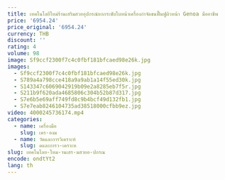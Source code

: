 ```yaml
---
title: เทคโนโลยีใหม่ร้านเสริมสวยอุปกรณ์ยกกระชับใบหน้าเครื่องกําจัดขนฟื้นฟูผิวหน้า Genoa มืออาชีพ
price: '6954.24'
price_original: '6954.24'
currency: THB
discount: ''
rating: 4
volume: 98
image: Sf9ccf2300f7c4c0fbf181bfcaed98e26k.jpg
images:
  - Sf9ccf2300f7c4c0fbf181bfcaed98e26k.jpg
  - S789a4a798cce418a9a9ab1a14f55ed30k.jpg
  - S143347c6069042919b09e2a8285eb7f5r.jpg
  - S211b9f620ada4685806c304b52b87d317.jpg
  - S7e6b5e69aff749fd8c9b4bcf49d132fb1.jpg
  - S7e7eab8246104735ad38518000cfbb9ez.jpg
video: 4000245736174.mp4
categories:
  - name: เครื่องมือ
    slug: เคร-องม
  - name: วัดและการวิเคราะห์
    slug: ดและการว-เคราะห
slug: เทคโนโลย-ใหม-านเสร-มสวยอ-ปกรณ
encode: ondtYt2
lang: th
---
```

  